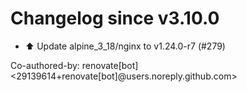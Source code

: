 # Changelog since v3.10.0
- ⬆️ Update alpine_3_18/nginx to v1.24.0-r7 (#279)

Co-authored-by: renovate[bot] <29139614+renovate[bot]@users.noreply.github.com> 
